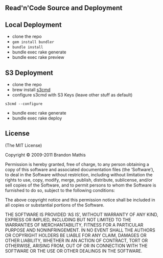 ## Read'n'Code Source and Deployment

Local Deployment
---------------

* clone the repo
* ```gem install bundler```
* ```bundle install```
* bundle exec rake generate
* bundle exec rake preview

S3 Deployment
---------

* clone the repo
* brew install [s3cmd](http://s3tools.org/s3cmd)
* configure s3cmd with S3 Keys (leave other stuff as default)
```
s3cmd --configure
```
* bundle exec rake generate
* bundle exec rake deploy


## License
(The MIT License)

Copyright © 2009-2011 Brandon Mathis

Permission is hereby granted, free of charge, to any person obtaining a copy of this software and associated documentation files (the ‘Software’), to deal in the Software without restriction, including without limitation the rights to use, copy, modify, merge, publish, distribute, sublicense, and/or sell copies of the Software, and to permit persons to whom the Software is furnished to do so, subject to the following conditions:

The above copyright notice and this permission notice shall be included in all copies or substantial portions of the Software.

THE SOFTWARE IS PROVIDED ‘AS IS’, WITHOUT WARRANTY OF ANY KIND, EXPRESS OR IMPLIED, INCLUDING BUT NOT LIMITED TO THE WARRANTIES OF MERCHANTABILITY, FITNESS FOR A PARTICULAR PURPOSE AND NONINFRINGEMENT. IN NO EVENT SHALL THE AUTHORS OR COPYRIGHT HOLDERS BE LIABLE FOR ANY CLAIM, DAMAGES OR OTHER LIABILITY, WHETHER IN AN ACTION OF CONTRACT, TORT OR OTHERWISE, ARISING FROM, OUT OF OR IN CONNECTION WITH THE SOFTWARE OR THE USE OR OTHER DEALINGS IN THE SOFTWARE.
